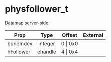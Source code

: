 # physfollower_t
Datamap server-side.

|Prop|Type|Offset|External|
|---|:-:|:-:|--:|
|boneIndex|integer|0 \| 0x0||
|hFollower|ehandle|4 \| 0x4||
